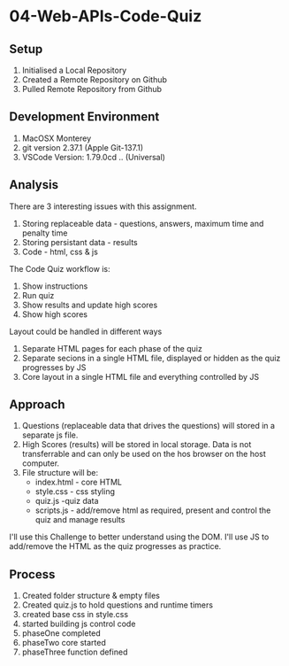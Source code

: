 # 04-Web-APIs-Code-Quiz
## Setup
1. Initialised a Local Repository
2. Created a Remote Repository on Github
3. Pulled Remote Repository from Github

## Development Environment
1. MacOSX Monterey
2. git version 2.37.1 (Apple Git-137.1)
3. VSCode Version: 1.79.0cd .. (Universal)

## Analysis
There are 3 interesting issues with this assignment.
1. Storing replaceable data - questions, answers, maximum time and penalty time
2. Storing persistant data - results
3. Code - html, css & js 

The Code Quiz workflow is:
1. Show instructions
2. Run quiz
3. Show results and update high scores
4. Show high scores

Layout could be handled in different ways
1. Separate HTML pages for each phase of the quiz 
2. Separate secions in a single HTML file, displayed or hidden as the quiz progresses by JS
3. Core layout in a single HTML file and everything controlled by JS

## Approach
1. Questions (replaceable data that drives the questions) will stored in a separate js file.
2. High Scores (results) will be stored in local storage. Data is not transferrable and can only be used on the hos browser on the host computer. 
3. File structure will be:
    * index.html - core HTML
    * style.css - css styling
    * quiz.js -quiz data 
    * scripts.js - add/remove html as required, present and control the quiz and manage results 

I'll use this Challenge to better understand using the DOM. I'll use JS to add/remove the HTML as the quiz progresses as practice.

## Process
1. Created folder structure & empty files
2. Created quiz.js to hold questions and runtime timers
3. created base css in style.css
4. started building js control code
5. phaseOne completed
6. phaseTwo core started
7. phaseThree function defined






